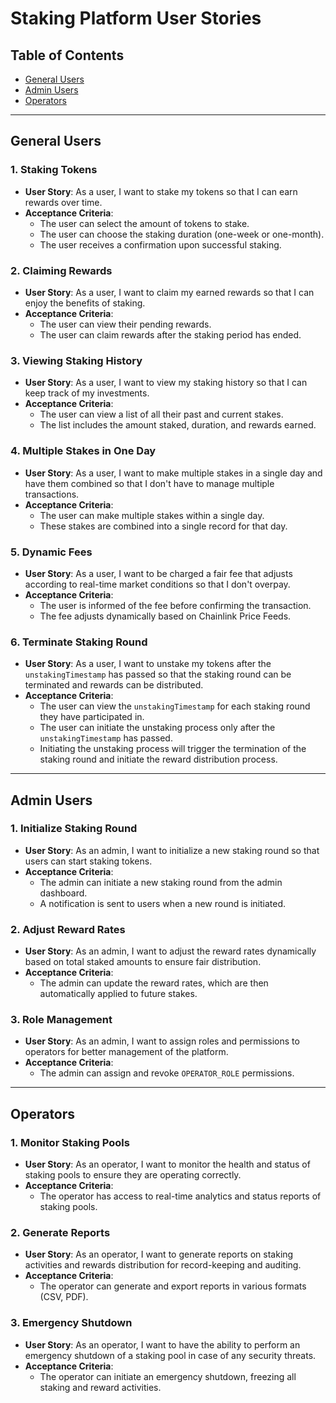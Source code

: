 # Staking Platform User Stories

## Table of Contents

- [General Users](#general-users)
- [Admin Users](#admin-users)
- [Operators](#operators)

---

## General Users

### 1. Staking Tokens

- **User Story**: As a user, I want to stake my tokens so that I can earn rewards over time.
- **Acceptance Criteria**:
  - The user can select the amount of tokens to stake.
  - The user can choose the staking duration (one-week or one-month).
  - The user receives a confirmation upon successful staking.

### 2. Claiming Rewards

- **User Story**: As a user, I want to claim my earned rewards so that I can enjoy the benefits of staking.
- **Acceptance Criteria**:
  - The user can view their pending rewards.
  - The user can claim rewards after the staking period has ended.

### 3. Viewing Staking History

- **User Story**: As a user, I want to view my staking history so that I can keep track of my investments.
- **Acceptance Criteria**:
  - The user can view a list of all their past and current stakes.
  - The list includes the amount staked, duration, and rewards earned.

### 4. Multiple Stakes in One Day

- **User Story**: As a user, I want to make multiple stakes in a single day and have them combined so that I don't have to manage multiple transactions.
- **Acceptance Criteria**:
  - The user can make multiple stakes within a single day.
  - These stakes are combined into a single record for that day.

### 5. Dynamic Fees

- **User Story**: As a user, I want to be charged a fair fee that adjusts according to real-time market conditions so that I don't overpay.
- **Acceptance Criteria**:
  - The user is informed of the fee before confirming the transaction.
  - The fee adjusts dynamically based on Chainlink Price Feeds.

### 6. Terminate Staking Round

- **User Story**: As a user, I want to unstake my tokens after the `unstakingTimestamp` has passed so that the staking round can be terminated and rewards can be distributed.
- **Acceptance Criteria**:
  - The user can view the `unstakingTimestamp` for each staking round they have participated in.
  - The user can initiate the unstaking process only after the `unstakingTimestamp` has passed.
  - Initiating the unstaking process will trigger the termination of the staking round and initiate the reward distribution process.

---

## Admin Users

### 1. Initialize Staking Round

- **User Story**: As an admin, I want to initialize a new staking round so that users can start staking tokens.
- **Acceptance Criteria**:
  - The admin can initiate a new staking round from the admin dashboard.
  - A notification is sent to users when a new round is initiated.

### 2. Adjust Reward Rates

- **User Story**: As an admin, I want to adjust the reward rates dynamically based on total staked amounts to ensure fair distribution.
- **Acceptance Criteria**:
  - The admin can update the reward rates, which are then automatically applied to future stakes.

### 3. Role Management

- **User Story**: As an admin, I want to assign roles and permissions to operators for better management of the platform.
- **Acceptance Criteria**:
  - The admin can assign and revoke `OPERATOR_ROLE` permissions.

---

## Operators

### 1. Monitor Staking Pools

- **User Story**: As an operator, I want to monitor the health and status of staking pools to ensure they are operating correctly.
- **Acceptance Criteria**:
  - The operator has access to real-time analytics and status reports of staking pools.

### 2. Generate Reports

- **User Story**: As an operator, I want to generate reports on staking activities and rewards distribution for record-keeping and auditing.
- **Acceptance Criteria**:
  - The operator can generate and export reports in various formats (CSV, PDF).

### 3. Emergency Shutdown

- **User Story**: As an operator, I want to have the ability to perform an emergency shutdown of a staking pool in case of any security threats.
- **Acceptance Criteria**:
  - The operator can initiate an emergency shutdown, freezing all staking and reward activities.
